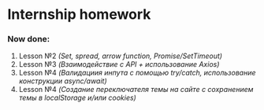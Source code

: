 # Internship homework

### Now done:
 1. Lesson №2  *(Set, spread, arrow function, Promise/SetTimeout)*
 2. Lesson №3  *(Взаимодействие с API + использование Axios)*
 3. Lesson №4 *(Валидациия инпута с помощью try/catch, использование конструкции async/await)*
 4. Lesson №4 *(Создание переключателя темы на сайте с сохранением темы в localStorage и/или cookies)*
